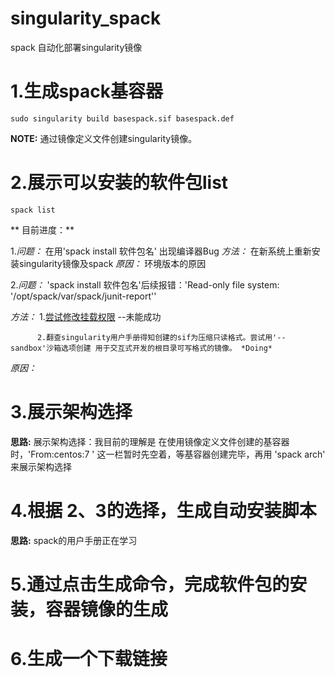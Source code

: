 # singularity_spack
spack 自动化部署singularity镜像

# 1.生成spack基容器 
 
```
sudo singularity build basespack.sif basespack.def
```

**NOTE:** 通过镜像定义文件创建singularity镜像。

# 2.展示可以安装的软件包list

```
spack list
```

** 目前进度：**

1.*问题：* 在用'spack install 软件包名' 出现编译器Bug  *方法：* 在新系统上重新安装singularity镜像及spack *原因：* 环境版本的原因


2.*问题：* 'spack install 软件包名'后续报错：'Read-only file system: '/opt/spack/var/spack/junit-report'' 

*方法：*  1.[尝试修改挂载权限](https://www.cnblogs.com/jxldjsn/p/11337990.html) --未能成功

          2.翻查singularity用户手册得知创建的sif为压缩只读格式。尝试用'-- sandbox'沙箱选项创建 用于交互式开发的根目录可写格式的镜像。 *Doing*

*原因：* 



# 3.展示架构选择

**思路:** 展示架构选择：我目前的理解是  在使用镜像定义文件创建的基容器时，'From:centos:7 ' 这一栏暂时先空着，等基容器创建完毕，再用 'spack arch'
来展示架构选择



# 4.根据 2、3的选择，生成自动安装脚本

**思路:** spack的用户手册正在学习




# 5.通过点击生成命令，完成软件包的安装，容器镜像的生成




# 6.生成一个下载链接
